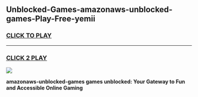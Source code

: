 
## Unblocked-Games-amazonaws-unblocked-games-Play-Free-yemii
<h3>
<a href="https://premium76.site?title=amazonaws-unblocked-games&ref=22A">CLICK TO PLAY</a></h3>
<hr>

<h3>
<a href="https://premium76.site?title=amazonaws-unblocked-games&ref=22A">CLICK 2 PLAY</a>
  
</h3>

<a href="https://premium76.site?title=amazonaws-unblocked-games&ref=22A"><img src="https://clearcache.store/games.png"></a>


**amazonaws-unblocked-games games unblocked: Your Gateway to Fun and Accessible Online Gaming**
